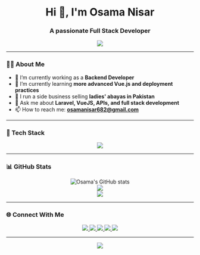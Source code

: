 
<h1 align="center">Hi 👋, I'm Osama Nisar</h1>
<h3 align="center">A passionate Full Stack Developer</h3>

<p align="center">
  <img src="https://readme-typing-svg.herokuapp.com/?lines=Laravel%20Developer;VueJS%20Enthusiast;Full%20Stack%20Web%20Developer;Problem%20Solver&center=true&width=500&height=50" />
</p>

---

### 🧑‍💻 About Me
- 🔭 I’m currently working as a **Backend Developer**
- 🌱 I’m currently learning **more advanced Vue.js and deployment practices**
- 💼 I run a side business selling **ladies' abayas in Pakistan**
- 💬 Ask me about **Laravel, VueJS, APIs, and full stack development**
- 📫 How to reach me: **osamanisar682@gmail.com**

---

### 🚀 Tech Stack

<p align="center">
  <img src="https://skillicons.dev/icons?i=html,css,js,jquery,bootstrap,vue,php,laravel,mysql,git,github,gitlab,cloudflare" />
</p>

---

### 📊 GitHub Stats

<p align="center">
  <img src="https://github-readme-stats-seven-jet-76.vercel.app/api?username=osamanisar-dev&show_icons=true&theme=radical&border_radius=10&card_width=450" alt="Osama's GitHub stats" />
  <br/>
  <img src="https://github-readme-streak-stats-lovat-xi.vercel.app?user=osamanisar-dev&theme=radical&border_radius=10&card_width=450" />
  <br/>
  <img src="https://github-readme-stats.vercel.app/api/top-langs/?username=osamanisar-dev&layout=compact&theme=radical&border_radius=10&card_width=450" />
</p>

---

### 🌐 Connect With Me

<p align="center">
  <a href="https://www.linkedin.com/in/osama-nisar" target="_blank">
    <img src="https://img.shields.io/badge/LinkedIn-blue?logo=linkedin&style=for-the-badge" />
  </a>
  <a href="mailto:osamanisar682@gmail.com">
    <img src="https://img.shields.io/badge/Gmail-red?logo=gmail&style=for-the-badge" />
  </a>
  <a href="https://github.com/osamanisar-dev">
    <img src="https://img.shields.io/badge/GitHub-100000?logo=github&style=for-the-badge" />
  </a>
  <a href="https://www.facebook.com/osamanisar682" target="_blank">
    <img src="https://img.shields.io/badge/Facebook-1877F2?logo=facebook&logoColor=white&style=for-the-badge" />
  </a>
  <a href="https://www.instagram.com/osamanisar682/" target="_blank">
    <img src="https://img.shields.io/badge/Instagram-E4405F?logo=instagram&logoColor=white&style=for-the-badge" />
  </a>
</p>


---

<p align="center">
  <img src="https://capsule-render.vercel.app/api?type=waving&color=gradient&height=100&section=footer"/>
</p>

